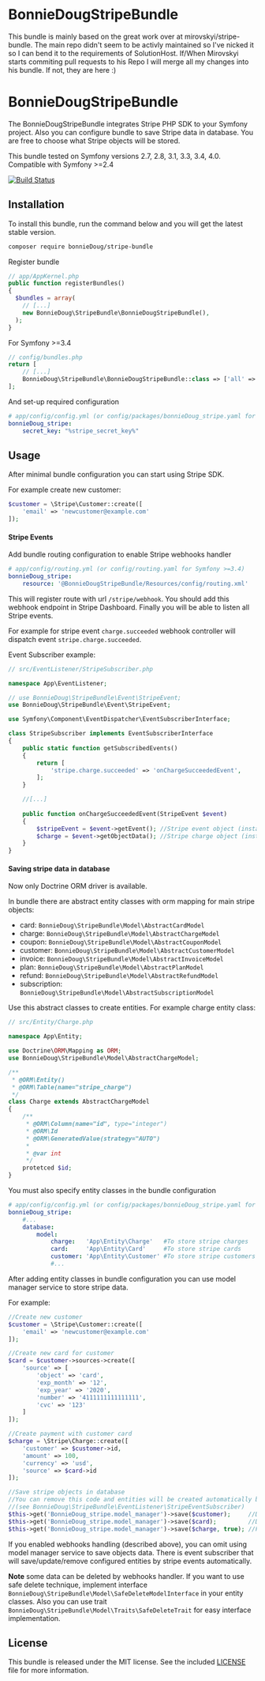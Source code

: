 BonnieDougStripeBundle
==

This bundle is mainly based on the great work over at mirovskyi/stripe-bundle. The main repo didn't seem to be activly maintained so I've nicked it so I can bend it to the requirements of SolutionHost. If/When Mirovskyi starts commiting pull requests to his Repo I will merge all my changes into his bundle. If not, they are here :)

BonnieDougStripeBundle
====================

The BonnieDougStripeBundle integrates Stripe PHP SDK to your Symfony project. 
Also you can configure bundle to save Stripe data in database. 
You are free to choose what Stripe objects will be stored. 

This bundle  tested on Symfony versions 2.7, 2.8, 3.1, 3.3, 3.4, 4.0. Compatible with Symfony >=2.4 

[![Build Status](https://travis-ci.org/mirovskyi/stripe-bundle.svg?branch=1.0)](https://travis-ci.org/mirovskyi/stripe-bundle)


Installation
------------

To install this bundle, run the command below and you will get the latest stable version.

``` bash
composer require bonnieDoug/stripe-bundle
```

Register bundle

``` php
// app/AppKernel.php
public function registerBundles()
{
  $bundles = array(
    // [...]
    new BonnieDoug\StripeBundle\BonnieDougStripeBundle(),
  );
}
```

For Symfony >=3.4

``` php
// config/bundles.php
return [
    // [...]
    BonnieDoug\StripeBundle\BonnieDougStripeBundle::class => ['all' => true],
];
```
And set-up required configuration

``` yaml
# app/config/config.yml (or config/packages/bonnieDoug_stripe.yaml for Symfony >=3.4)
bonnieDoug_stripe:
    secret_key: "%stripe_secret_key%"
```

Usage
-----

After minimal bundle configuration you can start using Stripe SDK. 

For example create new customer:

``` php
$customer = \Stripe\Customer::create([
    'email' => 'newcustomer@example.com'
]);
```

#### Stripe Events

Add bundle routing configuration to enable Stripe webhooks handler

``` yaml
# app/config/routing.yml (or config/routing.yaml for Symfony >=3.4)
bonnieDoug_stripe:
    resource: '@BonnieDougStripeBundle/Resources/config/routing.xml'
```

This will register route with url `/stripe/webhook`. You should add this webhook endpoint in Stripe Dashboard. Finally you will be able to listen all Stripe events.

For example for stripe event `charge.succeeded` webhook controller will dispatch event `stripe.charge.succeeded`.

Event Subscriber example:

``` php
// src/EventListener/StripeSubscriber.php

namespace App\EventListener;

// use BonnieDoug\StripeBundle\Event\StripeEvent;
use BonnieDoug\StripeBundle\Event\StripeEvent;

use Symfony\Component\EventDispatcher\EventSubscriberInterface;

class StripeSubscriber implements EventSubscriberInterface
{
    public static function getSubscribedEvents()
    {
        return [
            'stripe.charge.succeeded' => 'onChargeSucceededEvent',
        ];
    }

    //[...]
    
    public function onChargeSucceededEvent(StripeEvent $event)
    {
        $stripeEvent = $event->getEvent(); //Stripe event object (instanceof \Stripe\Event)
        $charge = $event->getObjectData(); //Stripe charge object (instanceof \Stripe\Charge)
    }
}
```

#### Saving stripe data in database

Now only Doctrine ORM driver is available.

In bundle there are abstract entity classes with orm mapping for main stripe objects:

 -  card: `BonnieDoug\StripeBundle\Model\AbstractCardModel`
 - charge: `BonnieDoug\StripeBundle\Model\AbstractChargeModel`
 - coupon: `BonnieDoug\StripeBundle\Model\AbstractCouponModel`
 - customer: `BonnieDoug\StripeBundle\Model\AbstractCustomerModel`
 - invoice: `BonnieDoug\StripeBundle\Model\AbstractInvoiceModel`
 - plan: `BonnieDoug\StripeBundle\Model\AbstractPlanModel`
 - refund: `BonnieDoug\StripeBundle\Model\AbstractRefundModel`
 - subscription: `BonnieDoug\StripeBundle\Model\AbstractSubscriptionModel`
 
Use this abstract classes to create entities. For example charge entity class:

``` php
// src/Entity/Charge.php

namespace App\Entity;

use Doctrine\ORM\Mapping as ORM;
use BonnieDoug\StripeBundle\Model\AbstractChargeModel;

/**
 * @ORM\Entity()
 * @ORM\Table(name="stripe_charge")
 */
class Charge extends AbstractChargeModel
{
    /**
     * @ORM\Column(name="id", type="integer")
     * @ORM\Id
     * @ORM\GeneratedValue(strategy="AUTO")
     *
     * @var int
     */
    protetced $id;
}
```

You must also specify entity classes in the bundle configuration

``` yaml
# app/config/config.yml (or config/packages/bonnieDoug_stripe.yaml for Symfony >=3.4)
bonnieDoug_stripe:
    #...
    database:
        model:
            charge:   'App\Entity\Charge'   #To store stripe charges
            card:     'App\Entity\Card'     #To store stripe cards
            customer: 'App\Entity\Customer' #To store stripe customers  
            #...
```

After adding entity classes in bundle configuration you can use model manager service to store stripe data.

For example:

``` php
//Create new customer
$customer = \Stripe\Customer::create([
    'email' => 'newcustomer@example.com'
]);

//Create new card for customer
$card = $customer->sources->create([
    'source' => [
        'object' => 'card',
        'exp_month' => '12',
        'exp_year' => '2020',
        'number' => '4111111111111111',
        'cvc' => '123'
    ]
]);

//Create payment with customer card
$charge = \Stripe\Charge::create([
    'customer' => $customer->id,
    'amount' => 100,
    'currency' => 'usd',
    'source' => $card->id
]);

//Save stripe objects in database
//You can remove this code and entities will be created automatically by webhooks handler 
//(see BonnieDoug\StripeBundle\EventListener\StripeEventSubscriber)
$this->get('BonnieDoug_stripe.model_manager')->save($customer);     //Don't flush changes. Return new Customer entity object.
$this->get('BonnieDoug_stripe.model_manager')->save($card);         //Don't flush changes. Return new Card entity object.
$this->get('BonnieDoug_stripe.model_manager')->save($charge, true); //FLUSH changes in DB. Return new Charge entity object.
```

If you enabled webhooks handling (described above), you can omit using model manager service to save objects data. 
There is event subscriber that will save/update/remove configured entities by stripe events automatically.

**Note** some data can be deleted by webhooks handler. If you want to use safe delete technique, implement interface `BonnieDoug\StripeBundle\Model\SafeDeleteModelInterface` in your entity classes. 
Also you can use trait `BonnieDoug\StripeBundle\Model\Traits\SafeDeleteTrait` for easy interface implementation. 


License
-------

This bundle is released under the MIT license. See the included [LICENSE](LICENSE) file for more information.
